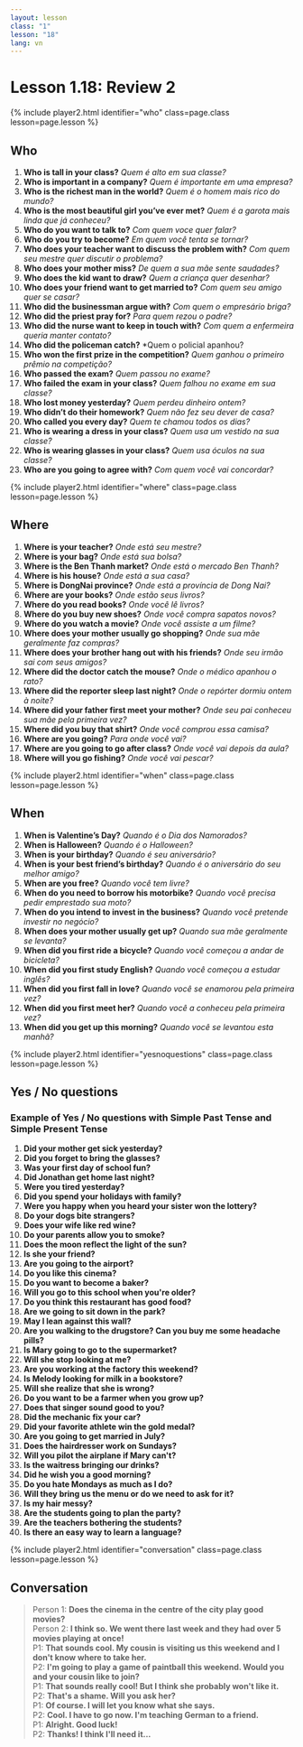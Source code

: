```yaml
---
layout: lesson
class: "1"
lesson: "18"
lang: vn
---
```



# Lesson 1.18: Review 2 

{% include player2.html identifier="who" class=page.class lesson=page.lesson %}

## Who
1. **Who is tall in your class?** *Quem é alto em sua classe?*
2. **Who is important in a company?** *Quem é importante em uma empresa?*
3. **Who is the richest man in the world?** *Quem é o homem mais rico do mundo?*
4. **Who is the most beautiful girl you’ve ever met?** *Quem é a garota mais linda que já conheceu?*
5. **Who do you want to talk to?** *Com quem voce quer falar?*
6. **Who do you try to become?** *Em quem você tenta se tornar?*
7. **Who does your teacher want to discuss the problem with?** *Com quem seu mestre quer discutir o problema?*
8. **Who does your mother miss?** *De quem a sua mãe sente saudades?*
9. **Who does the kid want to draw?** *Quem a criança quer desenhar?*
10. **Who does your friend want to get married to?** *Com quem seu amigo quer se casar?*
11. **Who did the businessman argue with?** *Com quem o empresário briga?*
12. **Who did the priest pray for?** *Para quem rezou o padre?*
13. **Who did the nurse want to keep in touch with?** *Com quem a enfermeira queria manter contato?*
14. **Who did the policeman catch?** *Quem o policial apanhou?
15. **Who won the first prize in the competition?** *Quem ganhou o primeiro prêmio na competição?*
16. **Who passed the exam?** *Quem passou no exame?*
17. **Who failed the exam in your class?** *Quem falhou no exame em sua classe?*
18. **Who lost money yesterday?** *Quem perdeu dinheiro ontem?*
19. **Who didn’t do their homework?** *Quem não fez seu dever de casa?*
20. **Who called you every day?** *Quem te chamou todos os dias?*
21. **Who is wearing a dress in your class?** *Quem usa um vestido na sua classe?*
22. **Who is wearing glasses in your class?** *Quem usa óculos na sua classe?*
23. **Who are you going to agree with?** *Com quem você vai concordar?*

{% include player2.html identifier="where" class=page.class lesson=page.lesson %}
## Where 
1. **Where is your teacher?** *Onde está seu mestre?*
2. **Where is your bag?** *Onde está sua bolsa?*
3. **Where is the Ben Thanh market?** *Onde está o mercado Ben Thanh?*
4. **Where is his house?** *Onde está a sua casa?*
5. **Where is DongNai province?** *Onde está a província de Dong Nai?*
6. **Where are your books?** *Onde estão seus livros?*
7. **Where do you read books?** *Onde você lê livros?*
8. **Where do you buy new shoes?** *Onde você compra sapatos novos?*
9. **Where do you watch a movie?** *Onde você assiste a um filme?*
11. **Where does your mother usually go shopping?** *Onde sua mãe geralmente faz compras?*
12. **Where does your brother hang out with his friends?** *Onde seu irmão sai com seus amigos?*
13. **Where did the doctor catch the mouse?** *Onde o médico apanhou o rato?*
14. **Where did the reporter sleep last night?** *Onde o repórter dormiu ontem à noite?*
15. **Where did your father first meet your mother?** *Onde seu pai conheceu sua mãe pela primeira vez?*
16. **Where did you buy that shirt?** *Onde você comprou essa camisa?*
17. **Where are you going?** *Para onde você vai?*
18. **Where are you going to go after class?** *Onde você vai depois da aula?*
19. **Where will you go fishing?** *Onde você vai pescar?* 

{% include player2.html identifier="when" class=page.class lesson=page.lesson %}
## When 
1. **When is Valentine’s Day?** *Quando é o Dia dos Namorados?*
2. **When is Halloween?** *Quando é o Halloween?*
3. **When is your birthday?** *Quando é seu aniversário?*
4. **When is your best friend’s birthday?** *Quando é o aniversário do seu melhor amigo?*
5. **When are you free?** *Quando você tem livre?*
6. **When do you need to borrow his motorbike?** *Quando você precisa pedir emprestado sua moto?*
7. **When do you intend to invest in the business?** *Quando você pretende investir no negócio?*
8. **When does your mother usually get up?** *Quando sua mãe geralmente se levanta?*
9. **When did you first ride a bicycle?** *Quando você começou a andar de bicicleta?*
10. **When did you first study English?** *Quando você começou a estudar inglês?*
11. **When did you first fall in love?** *Quando você se enamorou pela primeira vez?*
12. **When did you first meet her?** *Quando você a conheceu pela primeira vez?*
13. **When did you get up this morning?** *Quando você se levantou esta manhã?*

{% include player2.html identifier="yesnoquestions" class=page.class lesson=page.lesson %}

## Yes / No questions


### Example of Yes / No questions with Simple Past Tense and Simple Present Tense

1. **Did your mother get sick yesterday?**
2. **Did you forget to bring the glasses?**
3. **Was your first day of school fun?**
4. **Did Jonathan get home last night?**
5. **Were you tired yesterday?**
6. **Did you spend your holidays with family?**
7. **Were you happy when you heard your sister won the lottery?**
8. **Do your dogs bite strangers?**
9. **Does your wife like red wine?**
10. **Do your parents allow you to smoke?**
11. **Does the moon reflect the light of the sun?**
12. **Is she your friend?**
13. **Are you going to the airport?**
14. **Do you like this cinema?**
15. **Do you want to become a baker?**
16. **Will you go to this school when you're older?**
17. **Do you think this restaurant has good food?**
18. **Are we going to sit down in the park?**
19. **May I lean against this wall?**
20. **Are you walking to the drugstore? Can you buy me some headache pills?**
21. **Is Mary going to go to the supermarket?**
22. **Will she stop looking at me?**
23. **Are you working at the factory this weekend?**
24. **Is Melody looking for milk in a bookstore?**
25. **Will she realize that she is wrong?**
26. **Do you want to be a farmer when you grow up?**
27. **Does that singer sound good to you?**
28. **Did the mechanic fix your car?**
29. **Did your favorite athlete win the gold medal?**
30. **Are you going to get married in July?**
31. **Does the hairdresser work on Sundays?**
32. **Will you pilot the airplane if Mary can't?**
33. **Is the waitress bringing our drinks?**
34. **Did he wish you a good morning?**
35. **Do you hate Mondays as much as I do?**
36. **Will they bring us the menu or do we need to ask for it?**
37. **Is my hair messy?**
38. **Are the students going to plan the party?**
39. **Are the teachers bothering the students?**
40. **Is there an easy way to learn a language?**

{% include player2.html identifier="conversation" class=page.class lesson=page.lesson %}

## Conversation 
> Person 1: **Does the cinema in the centre of the city play good movies?**  
> Person 2: **I think so. We went there last week and they had over 5 movies playing at once!**  
> P1: **That sounds cool. My cousin is visiting us this weekend and I don't know where to take her.**  
> P2: **I'm going to play a game of paintball this weekend. Would you and your cousin like to join?**  
> P1: **That sounds really cool! But I think she probably won't like it.**  
> P2: **That's a shame. Will you ask her?**  
> P1: **Of course. I will let you know what she says.**  
> P2: **Cool. I have to go now. I'm teaching German to a friend.**  
> P1: **Alright. Good luck!**  
> P2: **Thanks! I think I'll need it...**  